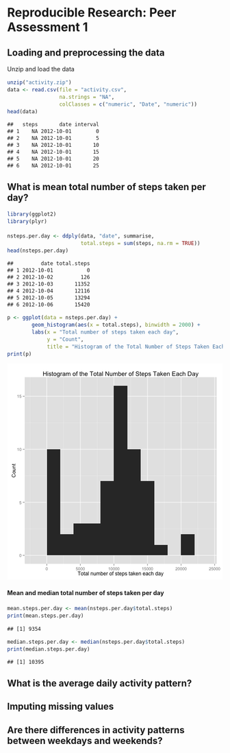 # Reproducible Research: Peer Assessment 1


## Loading and preprocessing the data

Unzip and load the data

```r
unzip("activity.zip")
data <- read.csv(file = "activity.csv",
                 na.strings = "NA",
                 colClasses = c("numeric", "Date", "numeric"))
head(data)
```

```
##   steps       date interval
## 1    NA 2012-10-01        0
## 2    NA 2012-10-01        5
## 3    NA 2012-10-01       10
## 4    NA 2012-10-01       15
## 5    NA 2012-10-01       20
## 6    NA 2012-10-01       25
```


## What is mean total number of steps taken per day?

```r
library(ggplot2)
library(plyr)

nsteps.per.day <- ddply(data, "date", summarise, 
                        total.steps = sum(steps, na.rm = TRUE))
head(nsteps.per.day)
```

```
##         date total.steps
## 1 2012-10-01           0
## 2 2012-10-02         126
## 3 2012-10-03       11352
## 4 2012-10-04       12116
## 5 2012-10-05       13294
## 6 2012-10-06       15420
```

```r
p <- ggplot(data = nsteps.per.day) +
        geom_histogram(aes(x = total.steps), binwidth = 2000) +
        labs(x = "Total number of steps taken each day",
             y = "Count",
             title = "Histogram of the Total Number of Steps Taken Each Day")   
print(p)
```

![plot of chunk unnamed-chunk-2](figure/unnamed-chunk-2.png) 

#### Mean and median total number of steps taken per day


```r
mean.steps.per.day <- mean(nsteps.per.day$total.steps)
print(mean.steps.per.day)
```

```
## [1] 9354
```

```r
median.steps.per.day <- median(nsteps.per.day$total.steps)
print(median.steps.per.day)
```

```
## [1] 10395
```




## What is the average daily activity pattern?



## Imputing missing values



## Are there differences in activity patterns between weekdays and weekends?
